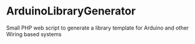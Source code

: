 ArduinoLibraryGenerator
=======================

Small PHP web script to generate a library template for Arduino and other Wiring based systems
